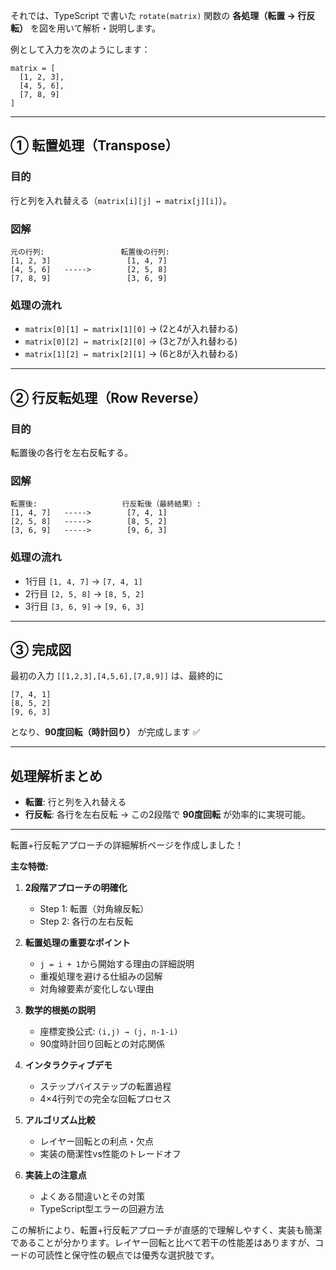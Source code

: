 それでは、TypeScript で書いた `rotate(matrix)` 関数の **各処理（転置 → 行反転）** を図を用いて解析・説明します。

例として入力を次のようにします：

```
matrix = [
  [1, 2, 3],
  [4, 5, 6],
  [7, 8, 9]
]
```

---

## ① 転置処理（Transpose）

### 目的

行と列を入れ替える（`matrix[i][j] ↔ matrix[j][i]`）。

### 図解

```
元の行列:                 転置後の行列:
[1, 2, 3]                 [1, 4, 7]
[4, 5, 6]   ----->        [2, 5, 8]
[7, 8, 9]                 [3, 6, 9]
```

### 処理の流れ

* `matrix[0][1] ↔ matrix[1][0]` → (2と4が入れ替わる)
* `matrix[0][2] ↔ matrix[2][0]` → (3と7が入れ替わる)
* `matrix[1][2] ↔ matrix[2][1]` → (6と8が入れ替わる)

---

## ② 行反転処理（Row Reverse）

### 目的

転置後の各行を左右反転する。

### 図解

```
転置後:                   行反転後（最終結果）:
[1, 4, 7]   ----->        [7, 4, 1]
[2, 5, 8]   ----->        [8, 5, 2]
[3, 6, 9]   ----->        [9, 6, 3]
```

### 処理の流れ

* 1行目 `[1, 4, 7]` → `[7, 4, 1]`
* 2行目 `[2, 5, 8]` → `[8, 5, 2]`
* 3行目 `[3, 6, 9]` → `[9, 6, 3]`

---

## ③ 完成図

最初の入力 `[[1,2,3],[4,5,6],[7,8,9]]` は、最終的に

```
[7, 4, 1]
[8, 5, 2]
[9, 6, 3]
```

となり、**90度回転（時計回り）** が完成します ✅

---

## 処理解析まとめ

* **転置**: 行と列を入れ替える
* **行反転**: 各行を左右反転
  → この2段階で **90度回転** が効率的に実現可能。

---

転置+行反転アプローチの詳細解析ページを作成しました！

**主な特徴:**

1. **2段階アプローチの明確化**
   - Step 1: 転置（対角線反転）
   - Step 2: 各行の左右反転

2. **転置処理の重要なポイント**
   - `j = i + 1`から開始する理由の詳細説明
   - 重複処理を避ける仕組みの図解
   - 対角線要素が変化しない理由

3. **数学的根拠の説明**
   - 座標変換公式: `(i,j) → (j, n-1-i)`
   - 90度時計回り回転との対応関係

4. **インタラクティブデモ**
   - ステップバイステップの転置過程
   - 4×4行列での完全な回転プロセス

5. **アルゴリズム比較**
   - レイヤー回転との利点・欠点
   - 実装の簡潔性vs性能のトレードオフ

6. **実装上の注意点**
   - よくある間違いとその対策
   - TypeScript型エラーの回避方法

この解析により、転置+行反転アプローチが直感的で理解しやすく、実装も簡潔であることが分かります。レイヤー回転と比べて若干の性能差はありますが、コードの可読性と保守性の観点では優秀な選択肢です。